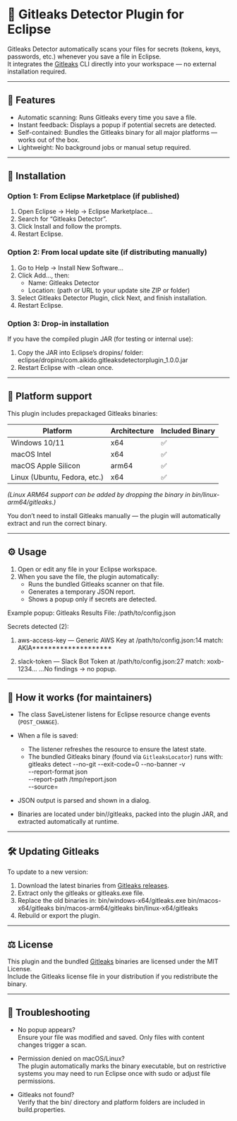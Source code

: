# 🧩 Gitleaks Detector Plugin for Eclipse

Gitleaks Detector automatically scans your files for secrets (tokens, keys, passwords, etc.) whenever you save a file in Eclipse.  
It integrates the [Gitleaks](https://github.com/gitleaks/gitleaks) CLI directly into your workspace — no external installation required.

---

## 🚀 Features
- Automatic scanning: Runs Gitleaks every time you save a file.  
- Instant feedback: Displays a popup if potential secrets are detected.  
- Self-contained: Bundles the Gitleaks binary for all major platforms — works out of the box.  
- Lightweight: No background jobs or manual setup required.

---

## 🧱 Installation

### Option 1: From Eclipse Marketplace (if published)
1. Open Eclipse → Help → Eclipse Marketplace...  
2. Search for “Gitleaks Detector”.  
3. Click Install and follow the prompts.  
4. Restart Eclipse.

### Option 2: From local update site (if distributing manually)
1. Go to Help → Install New Software...  
2. Click Add..., then:
   - Name: Gitleaks Detector
   - Location: (path or URL to your update site ZIP or folder)
3. Select Gitleaks Detector Plugin, click Next, and finish installation.  
4. Restart Eclipse.

### Option 3: Drop-in installation
If you have the compiled plugin JAR (for testing or internal use):
1. Copy the JAR into Eclipse’s dropins/ folder:
eclipse/dropins/com.aikido.gitleaksdetectorplugin_1.0.0.jar
2. Restart Eclipse with -clean once.

---

## 🧰 Platform support

This plugin includes prepackaged Gitleaks binaries:

| Platform | Architecture | Included Binary |
|-----------|---------------|----------------|
| Windows 10/11 | x64 | ✅ |
| macOS Intel | x64 | ✅ |
| macOS Apple Silicon | arm64 | ✅ |
| Linux (Ubuntu, Fedora, etc.) | x64 | ✅ |

*(Linux ARM64 support can be added by dropping the binary in bin/linux-arm64/gitleaks.)*

You don’t need to install Gitleaks manually — the plugin will automatically extract and run the correct binary.

---

## ⚙️ Usage

1. Open or edit any file in your Eclipse workspace.  
2. When you save the file, the plugin automatically:
   - Runs the bundled Gitleaks scanner on that file.
   - Generates a temporary JSON report.
   - Shows a popup only if secrets are detected.

Example popup:
Gitleaks Results
File: /path/to/config.json

Secrets detected (2):

1. aws-access-key — Generic AWS Key
   at /path/to/config.json:14
   match: AKIA********************

2. slack-token — Slack Bot Token
   at /path/to/config.json:27
   match: xoxb-1234...
...No findings → no popup.

---

## 🧩 How it works (for maintainers)

- The class SaveListener listens for Eclipse resource change events (`POST_CHANGE`).
- When a file is saved:
  - The listener refreshes the resource to ensure the latest state.
  - The bundled Gitleaks binary (found via `GitleaksLocator`) runs with:
gitleaks detect --no-git --exit-code=0 --no-banner -v \
      --report-format json \
      --report-path /tmp/report.json \
      --source=<saved-file>
- JSON output is parsed and shown in a dialog.

- Binaries are located under bin/<platform>/gitleaks, packed into the plugin JAR, and extracted automatically at runtime.

---

## 🛠️ Updating Gitleaks

To update to a new version:

1. Download the latest binaries from [Gitleaks releases](https://github.com/gitleaks/gitleaks/releases).  
2. Extract only the gitleaks or gitleaks.exe file.
3. Replace the old binaries in:
bin/windows-x64/gitleaks.exe
   bin/macos-x64/gitleaks
   bin/macos-arm64/gitleaks
   bin/linux-x64/gitleaks
4. Rebuild or export the plugin.

---

## ⚖️ License

This plugin and the bundled [Gitleaks](https://github.com/gitleaks/gitleaks) binaries are licensed under the MIT License.  
Include the Gitleaks license file in your distribution if you redistribute the binary.

---

## 🧪 Troubleshooting

- No popup appears?  
  Ensure your file was modified and saved. Only files with content changes trigger a scan.


- Permission denied on macOS/Linux?  
  The plugin automatically marks the binary executable, but on restrictive systems you may need to run Eclipse once with sudo or adjust file permissions.

- Gitleaks not found?  
  Verify that the bin/ directory and platform folders are included in build.properties.